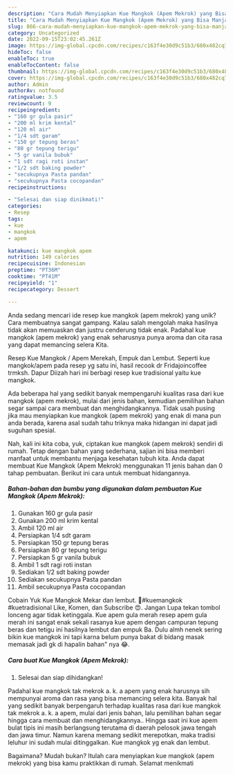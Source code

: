 ```yaml
---
description: "Cara Mudah Menyiapkan Kue Mangkok (Apem Mekrok) yang Bisa Manjain Lidah"
title: "Cara Mudah Menyiapkan Kue Mangkok (Apem Mekrok) yang Bisa Manjain Lidah"
slug: 866-cara-mudah-menyiapkan-kue-mangkok-apem-mekrok-yang-bisa-manjain-lidah
category: Uncategorized
date: 2022-09-15T23:02:45.261Z
image: https://img-global.cpcdn.com/recipes/c163f4e30d9c51b3/680x482cq70/kue-mangkok-apem-mekrok-foto-resep-utama.jpg
hideToc: false
enableToc: true
enableTocContent: false
thumbnail: https://img-global.cpcdn.com/recipes/c163f4e30d9c51b3/680x482cq70/kue-mangkok-apem-mekrok-foto-resep-utama.jpg
cover: https://img-global.cpcdn.com/recipes/c163f4e30d9c51b3/680x482cq70/kue-mangkok-apem-mekrok-foto-resep-utama.jpg
author: Admin
authorAv: notfound
ratingvalue: 3.5
reviewcount: 9
recipeingredient:
- "160 gr gula pasir"
- "200 ml krim kental"
- "120 ml air"
- "1/4 sdt garam"
- "150 gr tepung beras"
- "80 gr tepung terigu"
- "5 gr vanila bubuk"
- "1 sdt ragi roti instan"
- "1/2 sdt baking powder"
- "secukupnya Pasta pandan"
- "secukupnya Pasta cocopandan"
recipeinstructions:

- "Selesai dan siap dinikmati!"
categories:
- Resep
tags:
- kue
- mangkok
- apem

katakunci: kue mangkok apem 
nutrition: 149 calories
recipecuisine: Indonesian
preptime: "PT36M"
cooktime: "PT41M"
recipeyield: "1"
recipecategory: Dessert

---
```





Anda sedang mencari ide resep kue mangkok (apem mekrok) yang unik? Cara membuatnya sangat gampang. Kalau salah mengolah maka hasilnya tidak akan memuaskan dan justru cenderung tidak enak. Padahal kue mangkok (apem mekrok) yang enak seharusnya punya aroma dan cita rasa yang dapat memancing selera Kita.





Resep Kue Mangkok / Apem Merekah, Empuk dan Lembut. Seperti kue mangkok/apem pada resep yg satu ini, hasil recook dr Fridajoincoffee trmksh. Dapur Diizah hari ini berbagi resep kue tradisional yaitu kue mangkok.

Ada beberapa hal yang sedikit banyak mempengaruhi kualitas rasa dari kue mangkok (apem mekrok), mulai dari jenis bahan, kemudian pemilihan bahan segar sampai cara membuat dan menghidangkannya. Tidak usah pusing jika mau menyiapkan kue mangkok (apem mekrok) yang enak di mana pun anda berada, karena asal sudah tahu triknya maka hidangan ini dapat jadi suguhan spesial.






Nah, kali ini kita coba, yuk, ciptakan kue mangkok (apem mekrok) sendiri di rumah. Tetap dengan bahan yang sederhana, sajian ini bisa memberi manfaat untuk membantu menjaga kesehatan tubuh kita. Anda dapat membuat Kue Mangkok (Apem Mekrok) menggunakan 11 jenis bahan dan 0 tahap pembuatan. Berikut ini cara untuk membuat hidangannya.

<!--inarticleads1-->

##### Bahan-bahan dan bumbu yang digunakan dalam pembuatan Kue Mangkok (Apem Mekrok):

1. Gunakan 160 gr gula pasir
1. Gunakan 200 ml krim kental
1. Ambil 120 ml air
1. Persiapkan 1/4 sdt garam
1. Persiapkan 150 gr tepung beras
1. Persiapkan 80 gr tepung terigu
1. Persiapkan 5 gr vanila bubuk
1. Ambil 1 sdt ragi roti instan
1. Sediakan 1/2 sdt baking powder
1. Sediakan secukupnya Pasta pandan
1. Ambil secukupnya Pasta cocopandan


Cobain Yuk Kue Mangkok Mekar dan lembut. 🤩#kuemangkok #kuetradisional Like, Komen, dan Subscribe 😍. Jangan Lupa tekan tombol lonceng agar tidak ketinggala. Kue apem gula merah resep apem gula merah ini sangat enak sekali rasanya kue apem dengan campuran tepung beras dan tetigu ini hasilnya lembut dan empuk Ba. Dulu almh nenek sering bikin kue mangkok ini tapi karna belum punya bakat di bidang masak memasak jadi gk di hapalin bahan&#34; nya 😂. 

<!--inarticleads2-->

##### Cara buat Kue Mangkok (Apem Mekrok):


1. Selesai dan siap dihidangkan!

Padahal kue mangkok tak mekrok a. k. a apem yang enak harusnya sih mempunyai aroma dan rasa yang bisa memancing selera kita. Banyak hal yang sedikit banyak berpengaruh terhadap kualitas rasa dari kue mangkok tak mekrok a. k. a apem, mulai dari jenis bahan, lalu pemilihan bahan segar hingga cara membuat dan menghidangkannya.. Hingga saat ini kue apem bulat tipis ini masih berlangsung terutama di daerah pelosok jawa tengah dan jawa timur. Namun karena memang sedikit merepotkan, maka tradisi leluhur ini sudah mulai ditinggalkan. Kue mangkok yg enak dan lembut. 

Bagaimana? Mudah bukan? Itulah cara menyiapkan kue mangkok (apem mekrok) yang bisa kamu praktikkan di rumah. Selamat menikmati
